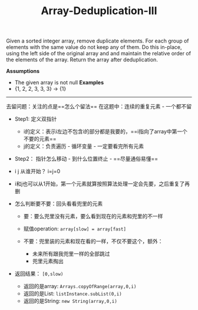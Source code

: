 ﻿---
layout: default
title: Array-Deduplication-III
narrow: true
---
Given a sorted integer array, remove duplicate elements. For each group of elements with the same value do not keep any of them. Do this in-place, using the left side of the original array and and maintain the relative order of the elements of the array. Return the array after deduplication.

**Assumptions**
- The given array is not null
**Examples**
- {1, 2, 2, 3, 3, 3} → {1}

***
去留问题：关注的点是==怎么个留法==
在这题中：连续的重复元素 - 一个都不留

- Step1: 定义双指针
	- i的定义：表示i左边不包含i的部分都是我要的，==i指向了array中第一个不要的元素==
	- j的定义：负责遍历 - 循环变量 - 一定要看完所有元素

- Step2： 指针怎么移动 - 到什么位置终止 - ==尽量通俗易懂==
- i j 从谁开始？ i=j=0
- i和j也可以从1开始，第一个元素就算按照算法处理一定会先要，之后重复了再删

- 怎么判断要不要：回头看看兜里的元素
	- 要：要么兜里没有元素，要么看到现在的元素和兜里的不一样
	- 赋值operation: `array[slow] = array[fast]`

	- 不要：兜里装的元素和现在看的一样，不仅不要这个，额外：
		- 未来所有跟我兜里一样的全部跳过
		- 兜里元素掏出

- 返回结果： `[0,slow)`
	- 返回的是array: `Arrays.copyOfRange(array,0,i)`
	- 返回的是List: `listInstance.subList(0,i)`
	- 返回的是String: `new String(array,0,i)`
